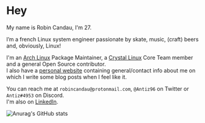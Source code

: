 # Hey

My name is Robin Candau, I'm 27.

I’m a french Linux system engineer passionate by skate, music, (craft) beers and, obviously, Linux!

I'm an [Arch Linux](https://archlinux.org/) Package Maintainer, a [Crystal Linux](https://getcryst.al/) Core Team member and a general Open Source contributor.  
I also have a [personal website](https://antiz.fr) containing general/contact info about me on which I write some blog posts when I feel like it.

You can reach me at `robincandau@protonmail.com`, `@Antiz96` on Twitter or `Antiz#4953` on Discord.  
I'm also on [LinkedIn](https://www.linkedin.com/in/robin-candau-3083a2173/?locale=en_US).

![Anurag's GitHub stats](https://github-readme-stats.vercel.app/api?username=Antiz96&count_private=true&show_icons=true&theme=tokyonight)
